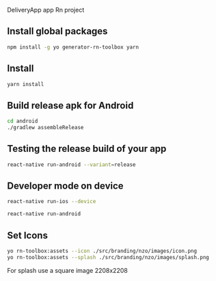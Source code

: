 DeliveryApp app Rn project
## Install global packages 
```bash
npm install -g yo generator-rn-toolbox yarn
```
## Install
```bash
yarn install
```
## Build release apk for Android
```bash
cd android
./gradlew assembleRelease
```
## Testing the release build of your app 
```bash
react-native run-android --variant=release
```
## Developer mode on device
```bash
react-native run-ios --device
```
```bash
react-native run-android
```
 ## Set Icons
 ```bash
yo rn-toolbox:assets --icon ./src/branding/nzo/images/icon.png
yo rn-toolbox:assets --splash ./src/branding/nzo/images/splash.png
 ```
For splash use a square image 2208x2208
